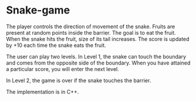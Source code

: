 # Snake-game
The player controls the direction of movement of the snake. Fruits
are present at random points inside the barrier. The goal is to eat
the fruit. When the snake hits the fruit, size of its tail increases.
The score is updated by +10 each time the snake eats the fruit.

The user can play two levels.
In Level 1, the snake can touch the boundary and comes from the
opposite side of the boundary. When you have attained a
particular score, you will enter the next level.

In Level 2, the game is over if the snake touches the barrier.

The implementation is in C++.
